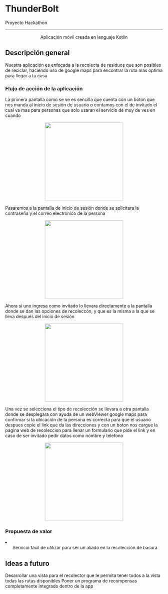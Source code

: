 # ThunderBolt
Proyecto Hackathon

---
<p align="center">
  Aplicación móvil creada en lenguaje Kotlin
</p>


## Descripción general
Nuestra aplicación es enfocada a la recolecta de residuos que son posibles de reciclar, haciendo uso de google maps para encontrar la ruta mas optima para llegar a tu casa
### Flujo de acción de la aplicación
La primera pantalla como se ve es sencilla que cuenta con un boton que nos manda al inicio de sesión de usuario o contamos con el de invitado el cual va mas para personas que solo usaran el servicio de muy de ves en cuando
<div align="center">
  <img src="" width="250px"/>
</div>


Pasaremos a la pantalla de inicio de sesión donde se solicitara la contraseña y el correo electronico de la persona</br>
<div align="center">
  <img src="" width="250px"/>
</div>


Ahora si uno ingresa como invitado lo llevara directamente a la pantalla donde se dan las opciones de recoleccón, y que es la misma a la que se lleva después del inicio de sesión</br>
<div align="center">
  <img src="" width="250px"/>
</div>


Una vez se selecciona el tipo de recolección se llevara a otra pantalla donde se desplegara con ayuda de un webViewer google maps para confirmar si la ubicación de la persona es correcta para que el usuario despues copie el link que da las direcciones y con un boton nos cargue la pagina web de recoleccion para llenar un formulario que pide el link y en caso de ser invitado pedir datos como nombre y telefono</br>
<div align="center">
<img src="" width="250px"/>
</div>

### Propuesta de valor
<li> <ul>Servicio facil de utilizar para ser un aliado en la recolección de basura </ul>
  
</li>

## Ideas a futuro
Desarrollar una vista para el recolector que le permita tener todos a la vista todas las rutas disponibles
Poner un programa de recompensas completamente integrado dentro de la app
